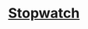 # <a href="https://willowy-tiramisu-8187f3.netlify.app/">Stopwatch</a>
<img href="https://github.com/b0n21en5/web-development-projects/blob/main/stopwatch/assets/images/web.png">